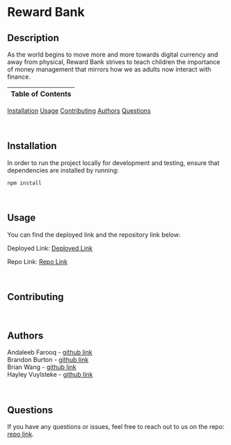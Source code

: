 # Reward Bank

## Description
As the world begins to move more and more towards digital currency and away from physical, Reward Bank strives to teach children the importance of money management that mirrors how we as adults now interact with finance.



Table of Contents |
-------------------|
[Installation](#Installation)
[Usage](#Usage)
[Contributing](#Contributing)
[Authors](#Authors)
[Questions](#Questions)

<br />

## Installation

In order to run the project locally for development and testing, ensure that dependencies are installed by running:

`npm install`

<br />

## Usage

<!-- more detailed description of the application -->

You can find the deployed link and the repository link below:

Deployed Link: [Deployed Link]()

Repo Link: [Repo Link](https://github.com/UTBootCampGroup2Project2/reward-bank)


<!-- Insert image/gif of image or link to videowalkthrough -->

<br />

## Contributing

<!-- How do we want people to contribute to them? -->

<br />



## Authors

<!-- add authors and github links -->
Andaleeb Farooq - [github link]() <br />
Brandon Burton - [github link]() <br />
Brian Wang - [github link]() <br />
Hayley Vuylsteke - [github link]()

<br />

## Questions

If you have any questions or issues, feel free to reach out to us on the repo: [repo link](https://github.com/UTBootCampGroup2Project2).